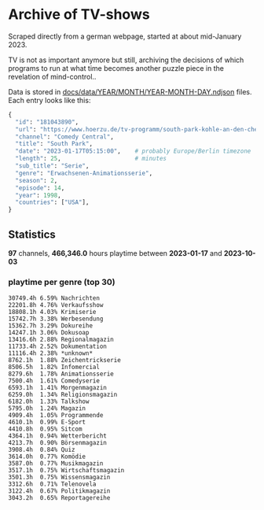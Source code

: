 # Archive of TV-shows

Scraped directly from a german webpage, started at about mid-January 2023.

TV is not as important anymore but still, archiving the decisions of which programs to run at what time
becomes another puzzle piece in the revelation of mind-control.. 

Data is stored in [docs/data/YEAR/MONTH/YEAR-MONTH-DAY.ndjson](docs/data/) files. 
Each entry looks like this:

```python
{
  "id": "181043890", 
  "url": "https://www.hoerzu.de/tv-programm/south-park-kohle-an-den-chefkoch/bid_181043890/", 
  "channel": "Comedy Central", 
  "title": "South Park", 
  "date": "2023-01-17T05:15:00",    # probably Europe/Berlin timezone 
  "length": 25,                     # minutes 
  "sub_title": "Serie", 
  "genre": "Erwachsenen-Animationsserie", 
  "season": 2, 
  "episode": 14, 
  "year": 1998, 
  "countries": ["USA"],
}
```

## Statistics

**97** channels, **466,346.0** hours playtime between **2023-01-17** and **2023-10-03**


### playtime per genre (top 30)

    30749.4h 6.59% Nachrichten
    22201.8h 4.76% Verkaufsshow
    18808.1h 4.03% Krimiserie
    15742.7h 3.38% Werbesendung
    15362.7h 3.29% Dokureihe
    14247.1h 3.06% Dokusoap
    13416.6h 2.88% Regionalmagazin
    11733.4h 2.52% Dokumentation
    11116.4h 2.38% *unknown*
    8762.1h  1.88% Zeichentrickserie
    8506.5h  1.82% Infomercial
    8279.6h  1.78% Animationsserie
    7500.4h  1.61% Comedyserie
    6593.1h  1.41% Morgenmagazin
    6259.0h  1.34% Religionsmagazin
    6182.0h  1.33% Talkshow
    5795.0h  1.24% Magazin
    4909.4h  1.05% Programmende
    4610.1h  0.99% E-Sport
    4410.8h  0.95% Sitcom
    4364.1h  0.94% Wetterbericht
    4213.7h  0.90% Börsenmagazin
    3908.4h  0.84% Quiz
    3614.0h  0.77% Komödie
    3587.0h  0.77% Musikmagazin
    3517.1h  0.75% Wirtschaftsmagazin
    3501.3h  0.75% Wissensmagazin
    3312.6h  0.71% Telenovela
    3122.4h  0.67% Politikmagazin
    3043.2h  0.65% Reportagereihe
